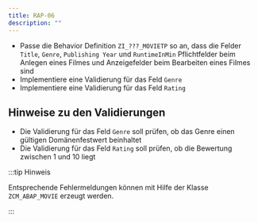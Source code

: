 ```yaml
---
title: RAP-06
description: ""
---
```


- Passe die Behavior Definition `ZI_???_MOVIETP` so an, dass die Felder `Title`, `Genre`, `Publishing Year` und `RuntimeInMin` Pflichtfelder beim Anlegen eines Filmes und Anzeigefelder beim Bearbeiten eines Filmes sind
- Implementiere eine Validierung für das Feld `Genre`
- Implementiere eine Validierung für das Feld `Rating`

## Hinweise zu den Validierungen

- Die Validierung für das Feld `Genre` soll prüfen, ob das Genre einen gültigen Domänenfestwert beinhaltet
- Die Validierung für das Feld `Rating` soll prüfen, ob die Bewertung zwischen 1 und 10 liegt

:::tip Hinweis

Entsprechende Fehlermeldungen können mit Hilfe der Klasse `ZCM_ABAP_MOVIE` erzeugt werden.

:::
